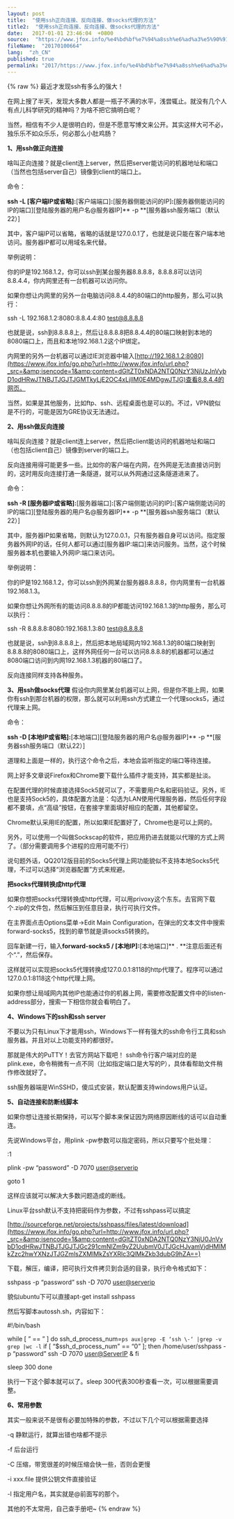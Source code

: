 ```yaml
---
layout: post
title:  "使用ssh正向连接、反向连接、做socks代理的方法"
title2:  "使用ssh正向连接、反向连接、做socks代理的方法"
date:   2017-01-01 23:46:04  +0800
source:  "https://www.jfox.info/%e4%bd%bf%e7%94%a8ssh%e6%ad%a3%e5%90%91%e8%bf%9e%e6%8e%a5%e3%80%81%e5%8f%8d%e5%90%91%e8%bf%9e%e6%8e%a5%e3%80%81%e5%81%9asocks%e4%bb%a3%e7%90%86%e7%9a%84%e6%96%b9%e6%b3%95.html"
fileName:  "20170100664"
lang:  "zh_CN"
published: true
permalink: "2017/https://www.jfox.info/%e4%bd%bf%e7%94%a8ssh%e6%ad%a3%e5%90%91%e8%bf%9e%e6%8e%a5%e3%80%81%e5%8f%8d%e5%90%91%e8%bf%9e%e6%8e%a5%e3%80%81%e5%81%9asocks%e4%bb%a3%e7%90%86%e7%9a%84%e6%96%b9%e6%b3%95.html"
---
```

{% raw %}
最近才发现ssh有多么的强大！

在网上搜了半天，发现大多数人都是一瓶子不满的水平，浅尝辄止。就没有几个人有点儿科学研究的精神吗？为啥不把它搞明白呢？

当然，相信有不少人是很明白的，但是不愿意写博文来公开。其实这样大可不必，独乐乐不如众乐乐，何必那么小肚鸡肠？

**1、用ssh做正向连接**

啥叫正向连接？就是client连上server，然后把server能访问的机器地址和端口（当然也包括server自己）镜像到client的端口上。

命令：

**ssh -L **[客户端IP或省略]**:**[客户端端口]**:**[服务器侧能访问的IP]**:**[服务器侧能访问的IP的端口][登陆服务器的用户名@服务器IP]** -p **[服务器ssh服务端口（默认22）]

其中，客户端IP可以省略，省略的话就是127.0.0.1了，也就是说只能在客户端本地访问。服务器IP都可以用域名来代替。

举例说明：

你的IP是192.168.1.2，你可以ssh到某台服务器8.8.8.8，8.8.8.8可以访问8.8.4.4，你内网里还有一台机器可以访问你。

如果你想让内网里的另外一台电脑访问8.8.4.4的80端口的http服务，那么可以执行：

ssh -L 192.168.1.2:8080:8.8.4.4:80 [test@8.8.8.8](https://www.jfox.info/go.php?url=http://www.jfox.info/url.php?_src=&amp;isencode=1&amp;content=dGltZT0xNDA2NTQ0NzY3NjUyJnVybD1tYWlsdG8lM0F0ZXN0JTQwOC44LjguOA==)

也就是说，ssh到8.8.8.8上，然后让8.8.8.8把8.8.4.4的80端口映射到本地的8080端口上，而且和本地192.168.1.2这个IP绑定。

内网里的另外一台机器可以通过IE浏览器中输入[http://192.168.1.2:8080](https://www.jfox.info/go.php?url=http://www.jfox.info/url.php?_src=&amp;isencode=1&amp;content=dGltZT0xNDA2NTQ0NzY3NjUzJnVybD1odHRwJTNBJTJGJTJGMTkyLjE2OC4xLjIlM0E4MDgwJTJG)查看8.8.4.4的网页。

当然，如果是其他服务，比如ftp、ssh、远程桌面也是可以的。不过，VPN貌似是不行的，可能是因为GRE协议无法通过。

**2、用ssh做反向连接**

啥叫反向连接？就是client连上server，然后把client能访问的机器地址和端口（也包括client自己）镜像到server的端口上。

反向连接用得可能更多一些。比如你的客户端在内网，在外网是无法直接访问到的，这时用反向连接打通一条隧道，就可以从外网通过这条隧道进来了。

命令：

**ssh -R **[服务器IP或省略]**:**[服务器端口]**:**[客户端侧能访问的IP]**:**[客户端侧能访问的IP的端口][登陆服务器的用户名@服务器IP]** -p **[服务器ssh服务端口（默认22）]

其中，服务器IP如果省略，则默认为127.0.0.1，只有服务器自身可以访问。指定服务器外网IP的话，任何人都可以通过[服务器IP:端口]来访问服务。当然，这个时候服务器本机也要输入外网IP:端口来访问。

举例说明：

你的IP是192.168.1.2，你可以ssh到外网某台服务器8.8.8.8，你内网里有一台机器192.168.1.3。

如果你想让外网所有的能访问8.8.8.8的IP都能访问192.168.1.3的http服务，那么可以执行：

ssh -R 8.8.8.8:8080:192.168.1.3:80 [test@8.8.8.8](https://www.jfox.info/go.php?url=http://www.jfox.info/url.php?_src=&amp;isencode=1&amp;content=dGltZT0xNDA2NTQ0NzY3NjU0JnVybD1tYWlsdG8lM0F0ZXN0JTQwOC44LjguOA==)

也就是说，ssh到8.8.8.8上，然后把本地局域网内192.168.1.3的80端口映射到8.8.8.8的8080端口上，这样外网任何一台可以访问8.8.8.8的机器都可以通过8080端口访问到内网192.168.1.3机器的80端口了。

反向连接同样支持各种服务。

**3、用ssh做socks代理**
假设你内网里某台机器可以上网，但是你不能上网，如果你有ssh到那台机器的权限，那么就可以利用ssh方式建立一个代理socks5，通过代理来上网。

命令：

**ssh -D **[本地IP或省略]**:**[本地端口][登陆服务器的用户名@服务器IP]** -p **[服务器ssh服务端口（默认22）]

道理和上面是一样的，执行这个命令之后，本地会监听指定的端口等待连接。

网上好多文章说Firefox和Chrome要下载什么插件才能支持，其实都是扯淡。

在配置代理的时候直接选择Sock5就可以了，不需要用户名和密码验证。另外，IE也是支持Sock5的，具体配置方法是：勾选为LAN使用代理服务器，然后任何字段都不要填，点“高级”按钮，在套接字里面填好相应的配置，其他都留空。

Chrome默认采用IE的配置，所以如果IE配置好了，Chrome也是可以上网的。

另外，可以使用一个叫做Sockscap的软件，把应用扔进去就能以代理的方式上网了。（部分需要调用多个进程的应用可能不行）

说句题外话，QQ2012版目前的Socks5代理上网功能貌似不支持本地Socks5代理，不过可以选择“浏览器配置”方式来规避。

**把socks代理转换成http代理**

如果你想把socks代理转换成http代理，可以用privoxy这个东东。去官网下载个.zip的文件包，然后解压到任意目录，执行可执行文件。

在主界面点击Options菜单->Edit Main Configuration，在弹出的文本文件中搜索forward-socks5，找到的章节就是讲socks5转换的。

回车新建一行，输入**forward-socks5 / **[本地IP]**:**[本地端口]** . **注意后面还有个“.”，然后保存。

这样就可以实现把socks5代理转换成127.0.0.1:8118的http代理了。程序可以通过127.0.0.1:8118这个http代理上网。

如果你想让局域网内其他IP也能通过你的机器上网，需要修改配置文件中的listen-address部分，搜索一下相信你就会看明白了。

**4、Windows下的ssh和ssh server**

不要以为只有Linux下才能用ssh，Windows下一样有强大的ssh命令行工具和ssh服务器。并且对以上功能支持的都很好。

那就是伟大的PuTTY！去官方网站下载吧！
ssh命令行客户端对应的是plink.exe，命令稍微有一点不同（比如指定端口是大写的P），具体看帮助文件稍作修改就好了。

ssh服务器端是WinSSHD，傻瓜式安装，默认配置支持windows用户认证。

**5、自动连接和防断线脚本**

如果你想让连接长期保持，可以写个脚本来保证因为网络原因断线的话可以自动重连。

先说Windows平台，用plink -pw参数可以指定密码，所以只要写个批处理：

:1

plink -pw “password” -D 7070 [user@serverip](https://www.jfox.info/go.php?url=http://www.jfox.info/url.php?_src=&amp;isencode=1&amp;content=dGltZT0xNDA2NTQ0NzY3NjU0JnVybD1tYWlsdG8lM0F1c2VyJTQwc2VydmVyaXA=)

goto 1

这样应该就可以解决大多数问题造成的断线。

Linux平台ssh默认不支持把密码作为参数，不过有sshpass可以搞定

[http://sourceforge.net/projects/sshpass/files/latest/download](https://www.jfox.info/go.php?url=http://www.jfox.info/url.php?_src=&amp;isencode=1&amp;content=dGltZT0xNDA2NTQ0NzY3NjU0JnVybD1odHRwJTNBJTJGJTJGc291cmNlZm9yZ2UubmV0JTJGcHJvamVjdHMlMkZzc2hwYXNzJTJGZmlsZXMlMkZsYXRlc3QlMkZkb3dubG9hZA==)

下载，解压，编译，把可执行文件拷贝到合适的目录，执行命令格式如下：

sshpass -p “password” ssh -D 7070 [user@serverip](https://www.jfox.info/go.php?url=http://www.jfox.info/url.php?_src=&amp;isencode=1&amp;content=dGltZT0xNDA2NTQ0NzY3NjU0JnVybD1tYWlsdG8lM0F1c2VyJTQwc2VydmVyaXA=)

貌似ubuntu下可以直接apt-get install sshpass

然后写脚本autossh.sh，内容如下：

#!/bin/bash

while [ ” == ” ]
do
ssh_d_process_num=`ps aux|grep -E ‘ssh \-‘ |grep -v grep |wc -l`
if [ “$ssh_d_process_num” == “0” ]; then
/home/user/sshpass -p “password” ssh -D 7070 [user@ServerIP](https://www.jfox.info/go.php?url=http://www.jfox.info/url.php?_src=&amp;isencode=1&amp;content=dGltZT0xNDA2NTQ0NzY3NjU1JnVybD1tYWlsdG8lM0F1c2VyJTQwU2VydmVySVA=) &
fi

 sleep 300
done

执行一下这个脚本就可以了。sleep 300代表300秒查看一次，可以根据需要调整。

**6、常用参数**

其实一般来说不是很有必要加特殊的参数，不过以下几个可以根据需要选择

-q 静默运行，就算出错也啥都不提示

-f 后台运行

-C 压缩，带宽很差的时候压缩会快一些，否则会更慢

-i xxx.file 提供公钥文件直接验证

-l 指定用户名，其实就是@前面写的那个。

其他的不太常用，自己查手册吧~
{% endraw %}
